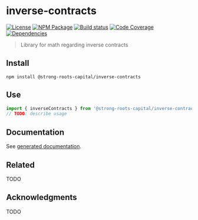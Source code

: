 # inverse-contracts
[![License][]](https://opensource.org/licenses/ISC)
[![NPM Package][]](https://npmjs.org/package/@strong-roots-capital/inverse-contracts)
[![Build status][]](https://travis-ci.org/strong-roots-capital/inverse-contracts)
[![Code Coverage][]](https://codecov.io/gh/strong-roots-capital/inverse-contracts)
[![Dependencies][]](https://david-dm.org/strong-roots-capital/inverse-contracts)

[License]: https://img.shields.io/badge/License-ISC-blue.svg
[NPM Package]: https://img.shields.io/npm/v/@strong-roots-capital/inverse-contracts.svg
[Build status]: https://travis-ci.org/strong-roots-capital/inverse-contracts.svg?branch=master
[Code Coverage]: https://codecov.io/gh/strong-roots-capital/inverse-contracts/branch/master/graph/badge.svg
[Dependencies]: https://david-dm.org/strong-roots-capital/inverse-contracts/status.svg

> Library for math regarding inverse contracts

## Install

``` shell
npm install @strong-roots-capital/inverse-contracts
```

## Use

``` typescript
import { inverseContracts } from '@strong-roots-capital/inverse-contracts'
// TODO: describe usage
```

## Documentation

See [generated documentation](doc/README.md).

## Related

TODO

## Acknowledgments

TODO
